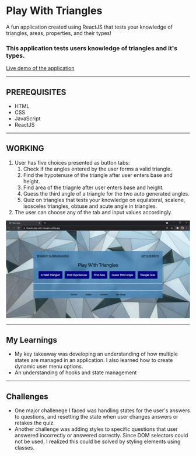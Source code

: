 # Play With Triangles
A fun application created using ReactJS that tests your knowledge of triangles, areas, properties, and their types!

### This application tests users knowledge of triangles and it's types.
[Live demo of the application](https://bharati-play-with-triangles.netlify.app/)

<hr />

## PREREQUISITES
* HTML
* CSS
* JavaScript
* ReactJS

<hr />

## WORKING
1. User has five choices presented as button tabs:
   1. Check if the angles entered by the user forms a valid triangle.
   2. Find the hypotenuse of the triangle after user enters base and height.
   3. Find area of the triagnle after user enters base and height.
   4. Guess the third angle of a triangle for the two auto generated angles.
   5. Quiz on triangles that tests your knowledge on equilateral, scalene, isosceles triangles, obtuse and acute angle in triangles.
2. The user can choose any of the tab and input values accordingly.

![Image of the application](https://github.com/bharati-21/play-with-triangles/blob/main/play-with-triangles-app.PNG)

<hr />

## My Learnings
- My key takeaway was developing an understanding of how multiple states are managed in an application. I also learned how to create dynamic user menu options.
- An understanding of hooks and state management


<hr />

## Challenges
- One major challenege I faced was handling states for the user's answers to questions, and resetting the state when user changes answers or retakes the quiz.
- Another challenge was adding styles to specific questions that user answered incorrectly or answered correctly. Since DOM selectors could not be used, I realized this could be solved by styling elements using classes.

